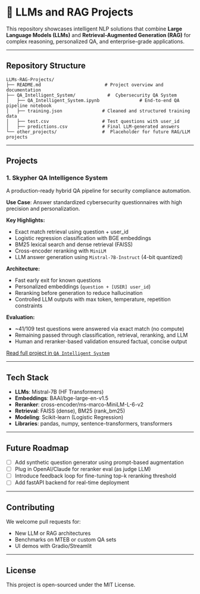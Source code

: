 # 🤖 LLMs and RAG Projects

This repository showcases intelligent NLP solutions that combine **Large Language Models (LLMs)** and **Retrieval-Augmented Generation (RAG)** for complex reasoning, personalized QA, and enterprise-grade applications.

---

##  Repository Structure

```plaintext
LLMs-RAG-Projects/
├── README.md                        # Project overview and documentation
├── QA_Intelligent_System/            #  Cybersecurity QA System 
│   ├── QA_Intelligent_System.ipynb               # End-to-end QA pipeline notebook
│   ├── training.json               # Cleaned and structured training data
│   ├── test.csv                    # Test questions with user_id
│   ├── predictions.csv             # Final LLM-generated answers
└── other_projects/                 #  Placeholder for future RAG/LLM projects
```
---

##  Projects

###  1. Skypher QA Intelligence System
A production-ready hybrid QA pipeline for security compliance automation.

**Use Case**: Answer standardized cybersecurity questionnaires with high precision and personalization.

**Key Highlights:**
- Exact match retrieval using question + user_id
- Logistic regression classification with BGE embeddings
- BM25 lexical search and dense retrieval (FAISS)
- Cross-encoder reranking with `MiniLM`
- LLM answer generation using `Mistral-7B-Instruct` (4-bit quantized)

**Architecture:**
- Fast early exit for known questions
- Personalized embeddings (`question + [USER] user_id`)
- Reranking before generation to reduce hallucination
- Controlled LLM outputs with max token, temperature, repetition constraints

**Evaluation:**
- ~41/109 test questions were answered via exact match (no compute)
- Remaining passed through classification, retrieval, reranking, and LLM
- Human and reranker-based validation ensured factual, concise output

 [Read full project in `QA Intelligent System`](./QA_Intelligent_System/)

---

##  Tech Stack
- **LLMs**: Mistral-7B (HF Transformers)
- **Embeddings**: BAAI/bge-large-en-v1.5
- **Reranker**: cross-encoder/ms-marco-MiniLM-L-6-v2
- **Retrieval**: FAISS (dense), BM25 (rank_bm25)
- **Modeling**: Scikit-learn (Logistic Regression)
- **Libraries**: pandas, numpy, sentence-transformers, transformers

---

##  Future Roadmap
- [ ] Add synthetic question generator using prompt-based augmentation
- [ ] Plug in OpenAI/Claude for reranker eval (as judge LLM)
- [ ] Introduce feedback loop for fine-tuning top-k reranking threshold
- [ ] Add fastAPI backend for real-time deployment

---

##  Contributing
We welcome pull requests for:
- New LLM or RAG architectures
- Benchmarks on MTEB or custom QA sets
- UI demos with Gradio/Streamlit

---

##  License
This project is open-sourced under the MIT License.
